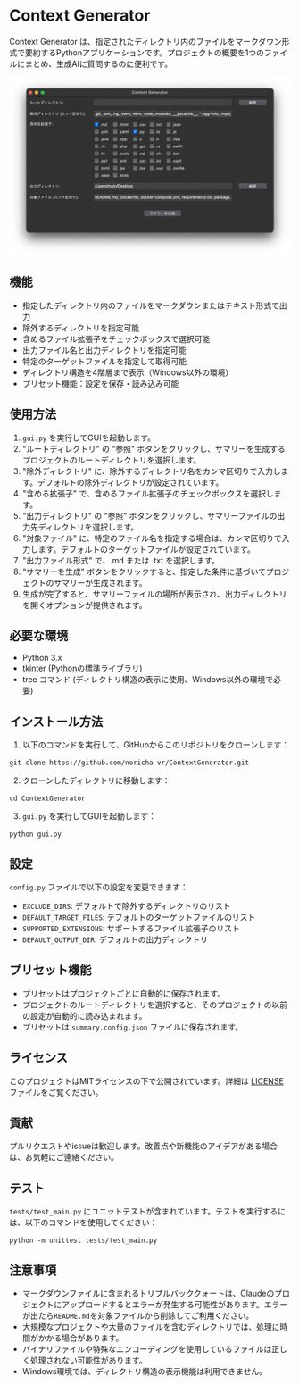# Context Generator

Context Generator は、指定されたディレクトリ内のファイルをマークダウン形式で要約するPythonアプリケーションです。プロジェクトの概要を1つのファイルにまとめ、生成AIに質問するのに便利です。

![Context Generator Screenshot](image/screenshot.png)

## 機能

- 指定したディレクトリ内のファイルをマークダウンまたはテキスト形式で出力
- 除外するディレクトリを指定可能
- 含めるファイル拡張子をチェックボックスで選択可能
- 出力ファイル名と出力ディレクトリを指定可能
- 特定のターゲットファイルを指定して取得可能
- ディレクトリ構造を4階層まで表示（Windows以外の環境）
- プリセット機能：設定を保存・読み込み可能

## 使用方法

1. `gui.py` を実行してGUIを起動します。
2. "ルートディレクトリ" の "参照" ボタンをクリックし、サマリーを生成するプロジェクトのルートディレクトリを選択します。
3. "除外ディレクトリ" に、除外するディレクトリ名をカンマ区切りで入力します。デフォルトの除外ディレクトリが設定されています。
4. "含める拡張子" で、含めるファイル拡張子のチェックボックスを選択します。
5. "出力ディレクトリ" の "参照" ボタンをクリックし、サマリーファイルの出力先ディレクトリを選択します。
6. "対象ファイル" に、特定のファイル名を指定する場合は、カンマ区切りで入力します。デフォルトのターゲットファイルが設定されています。
7. "出力ファイル形式" で、.md または .txt を選択します。
8. "サマリーを生成" ボタンをクリックすると、指定した条件に基づいてプロジェクトのサマリーが生成されます。
9. 生成が完了すると、サマリーファイルの場所が表示され、出力ディレクトリを開くオプションが提供されます。

## 必要な環境

- Python 3.x
- tkinter (Pythonの標準ライブラリ)
- tree コマンド (ディレクトリ構造の表示に使用、Windows以外の環境で必要)

## インストール方法

1. 以下のコマンドを実行して、GitHubからこのリポジトリをクローンします：

```
git clone https://github.com/noricha-vr/ContextGenerator.git
```

2. クローンしたディレクトリに移動します：

```
cd ContextGenerator
```

3. `gui.py` を実行してGUIを起動します：

```
python gui.py
```

## 設定

`config.py` ファイルで以下の設定を変更できます：

- `EXCLUDE_DIRS`: デフォルトで除外するディレクトリのリスト
- `DEFAULT_TARGET_FILES`: デフォルトのターゲットファイルのリスト
- `SUPPORTED_EXTENSIONS`: サポートするファイル拡張子のリスト
- `DEFAULT_OUTPUT_DIR`: デフォルトの出力ディレクトリ

## プリセット機能

- プリセットはプロジェクトごとに自動的に保存されます。
- プロジェクトのルートディレクトリを選択すると、そのプロジェクトの以前の設定が自動的に読み込まれます。
- プリセットは `summary.config.json` ファイルに保存されます。

## ライセンス

このプロジェクトはMITライセンスの下で公開されています。詳細は [LICENSE](LICENSE) ファイルをご覧ください。

## 貢献

プルリクエストやissueは歓迎します。改善点や新機能のアイデアがある場合は、お気軽にご連絡ください。

## テスト

`tests/test_main.py` にユニットテストが含まれています。テストを実行するには、以下のコマンドを使用してください：

```
python -m unittest tests/test_main.py
```

## 注意事項

- マークダウンファイルに含まれるトリプルバッククォートは、Claudeのプロジェクトにアップロードするとエラーが発生する可能性があります。エラーが出たら`README.md`を対象ファイルから削除してご利用ください。
- 大規模なプロジェクトや大量のファイルを含むディレクトリでは、処理に時間がかかる場合があります。
- バイナリファイルや特殊なエンコーディングを使用しているファイルは正しく処理されない可能性があります。
- Windows環境では、ディレクトリ構造の表示機能は利用できません。